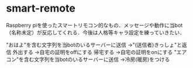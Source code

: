 # smart-remote

Raspberry piを使ったスマートリモコン的なもの．メッセージや動作に当bot（名称未定）が反応してくれる．今後は人格等キャラ設定を練っていきたい．

"おはよ"を含む文字列を当botのいるサーバーに送信
→"(送信者)きっしょ"と返信
外出する
→自宅の証明をoffにする
帰宅する
→自宅の証明をonにする
"エアコン"を含む文字列を当botのいるサーバーに送信
→冷房(暖房)をつける
